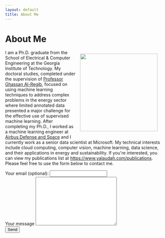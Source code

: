 ```yaml
---
layout: default
title: About Me
---
```


<h1 class="pageTitle">About Me</h1>

<div>
  <img src="{{ '/assets/img/yazeed.jpg' | prepend: site.baseurl }}" alt="" height="250" width="250" align="right" hspace="12" vspace="12">
</div>

<div>

<p>
I am a Ph.D. graduate from the School of Electrical & Computer Engineering at the Georgia Institute of Technology. My doctoral studies, completed under the supervision of <a href="https://ghassanalregib.info/"> Professor Ghassan Al-Regib</a>, focused on using machine learning techniques to address complex problems in the energy sector where limited annotated data presented a major challenge for the effective use of supervised machine learning. After completing my Ph.D., I worked as a machine learning engineer at <a href="https://airbusus.com/">Airbus Defense and Space</a> and I currently work as a senior data scientist at Microsoft. My technical interests include cloud computing, computer vision, machine learning, data science, and their applications in energy and sustainability. If you're interested, you can view my publications list at <a href="https://www.yalaudah.com/publications">https://www.yalaudah.com/publications</a>. Please feel free to use the form below to contact me.
</p>

</div>

<div>


<form action="https://formspree.io/f/xnqyaeay" method="POST">
    <label for="email">Your email (optional):</label>
    <input type="email" id="email" name="_replyto" class="full-width"><br>
    <label for="message">Your message</label>
    <textarea name="message" id="message" cols="30" rows="10" class="full-width"></textarea><br>
    <!-- <input type="submit" value="Send" class="button"> -->
    <button type="submit">Send</button>
  </form>

</div>

